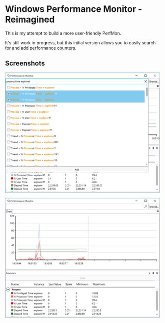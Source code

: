 # Windows Performance Monitor - Reimagined

This is my attempt to build a more user-friendly PerfMon.

It's still work in progress, but this initial version allows you to easily search for and add performance counters.

## Screenshots

![](https://raw.githubusercontent.com/aelij/PerformanceMonitor/master/content/screenshot2.png)

![](https://raw.githubusercontent.com/aelij/PerformanceMonitor/master/content/screenshot1.png)
